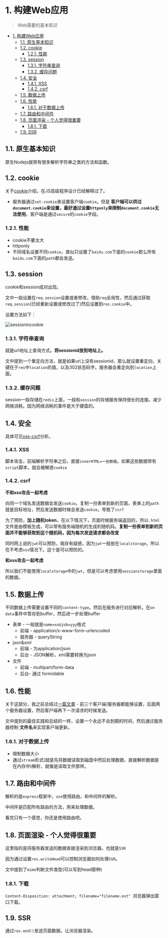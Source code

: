 # 1. 构建Web应用
> Web需要的基本知识

<!-- TOC -->

- [1. 构建Web应用](#1-构建web应用)
  - [1.1. 原生基本知识](#11-原生基本知识)
  - [1.2. cookie](#12-cookie)
    - [1.2.1. 性能](#121-性能)
  - [1.3. session](#13-session)
    - [1.3.1. 字符串查询](#131-字符串查询)
    - [1.3.2. 缓存问题](#132-缓存问题)
  - [1.4. 安全](#14-安全)
    - [1.4.1. XSS](#141-xss)
    - [1.4.2. csrf](#142-csrf)
  - [1.5. 数据上传](#15-数据上传)
  - [1.6. 性能](#16-性能)
    - [1.6.1. 对于数据上传](#161-对于数据上传)
  - [1.7. 路由和中间件](#17-路由和中间件)
  - [1.8. 页面渲染 - 个人觉得很重要](#18-页面渲染---个人觉得很重要)
    - [1.8.1. 下载](#181-下载)
  - [1.9. SSR](#19-ssr)

<!-- /TOC -->

## 1.1. 原生基本知识

原生Nodejs就带有很多解析字符串之类的方法和函数。

## 1.2. cookie

关于[cookie]()介绍，在JS高级程序设计已经解释过了。

* 服务器通过`set-cookie`来设置客户端`cookie`。但是 **客户端可以供过`document.cookie`来设置，最好通过设置`httponly`来限制`document.cookie`无法使用**。客户端是通过`secure`的`cookie`字段。

### 1.2.1. 性能

* cookie不要太大
* httponly
* 不同域名设置不同`cookie`，类似只设置了`baidu.com`下面的`cookie`那么所有`baidu.com`下面的`path`都会发送。

## 1.3. session

cookie和session成对出现。

文中一般设置在`req.session`设置或者修改，借助`req`全局性，然后通过获取`req.session`(已经重新设置或修改过了)然后设置到`res.cookie`中。

设置方法如下：

![sessionincookie]()

### 1.3.1. 字符串查询

就是url地址上查询方式。**将sessionid放到地址上。**

文中提到一个重定向方法，就是如果url上没有sessionid，那么就设置重定向，关键在于`res`中`location`的值，以及302状态码字。服务器会重定向到`location`上面。

### 1.3.2. 缓存问题

session一般存储在`redis`上面，一般和`session`的存储服务保持很长的连接。减少网络消耗。因为网络消耗的事件是大于硬盘的。

## 1.4. 安全

具体可见[xss-csrf]()分析。

### 1.4.1. XSS

脚本攻击，前端解析字符串之后，直接`innerHTML=一些数据`。如果这些数据带有`script`脚本，就会被解惑`cookie`

### 1.4.2. csrf

**不和xss攻击一起考虑**

向同一个域名发送数据会发送`cookie`。复制一份表单到新的页面，表单上的`path`就是目标地址，然后发送数据时候会发送`cookie`。导致了`csrf`

为了预防，**加上随机token**，在以下情况下，页面时候服务端返回的，所以`.html`文件是由模板生成，可以带有服务端随机的生成的随机码。**复制一份表单到新的页面并不能够获取到这个随机码，因为每次发送请求都会改变**

同时网上说的`jwt`可以预防，我存有疑惑，因为`jwt`一般放在`localstorage`，所以在不考虑`xss`情况下。这个是可以预防的。

**和xss攻击一起考虑**

所以我们不能使用`localstorage`中的`jwt`，但是可以考虑使用`sessionstorage`里面的数据。

## 1.5. 数据上传

不同数据上传需要设置不同的`content-type`。然后在服务进行对应解析。在`on data`事件中暂存到buffer，然后进一步处理buffer

* 表单 - 一般就是`name=xx&job=yyy`格式
  * 前端 - application/x-www-form-urlencoded
  * 服务器 - queryString
* json&xml
  * 前端 - 为application/json
  * 后台 - JSON解析，xml需要转换为json
* 文件
  * 前端 -  multipart/form-data
  * 后台- 通过 formidable 

## 1.6. 性能

关于这部分，我之前总结过[一篇文章]() - 前三个客户端/服务器都能够设置，后面两个服务器设置，然后客户端再下一次请求的时候发送。

文中提到的最佳实践和总结的一样，设置一个永远不会到期的时间，然后通过服务器控制 **文件名**来实现客户端更新。

### 1.6.1. 对于数据上传

* 限制数据大小
* 通过`stream`形式(就是先将数据读取到磁盘中然后处理数据，直接解析数据是在内存中)解析，就像是读取文件那样。

## 1.7. 路由和中间件

解析的是`express`框架中，`use`使用路由，和中间件的解析。

中间件是匹配所有路由的方法，用来处理数据。

看完只有一个感觉，你还是使用路由吧。

## 1.8. 页面渲染 - 个人觉得很重要

这里指的是将服务器发送的数据直接渲染到浏览器。也就是`SSR`

因为通过设置`res.writeHead`可以控制浏览器如何处理`SSR`。

文中提到了`mime`判断文件类型(可以写到head那种)

### 1.8.1. 下载

`Content-Disposition: attachment; filename="filename.ext" `浏览器弹出窗口下载。

## 1.9. SSR

通过`res.end()`发送页面数据。让浏览器渲染。


